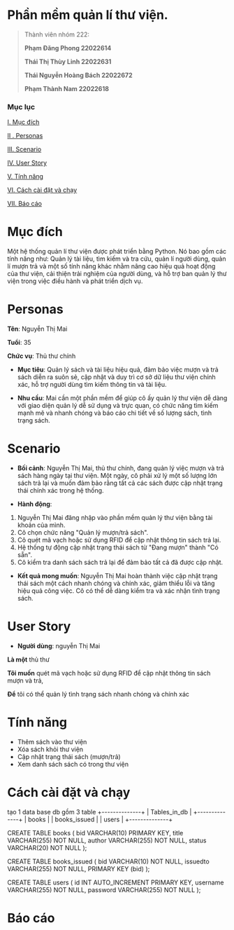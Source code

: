 # Phần mềm quản lí thư viện.
>
> Thành viên nhóm 222:
>
> **Phạm Đăng Phong 22022614**
>
> **Thái Thị Thùy Linh 22022631**
>
> **Thái Nguyễn Hoàng Bách 22022672**
>
> **Phạm Thành Nam 22022618**
>
### Mục lục
[I. Mục đích](#Muc) 

[II . Personas](#Personas)

[III. Scenario](#Scenario)

[IV. User Story](#User)

[V. Tính năng](#T)

[VI. Cách cài đặt và chạy](#C)

[VII. Báo cáo](#B)

<a name = "Muc"></a>
# Mục đích
Một hệ thống quản lí thư viện được phát triển bằng Python. Nó bao gồm các tính năng như: Quản lý tài liệu, tìm kiếm và tra cứu, quản lí người dùng, quản lí mượn trả và một số tính năng khác nhằm nâng cao hiệu quả hoạt động của thư viện, cải thiện trải nghiệm của người dùng, và hỗ trợ ban quản lý thư viện trong việc điều hành và phát triển dịch vụ.

<a name = "Personas"></a>
# Personas
**Tên**: Nguyễn Thị Mai

**Tuổi**: 35

**Chức vụ**: Thủ thư chính

- **Mục tiêu**: Quản lý sách và tài liệu hiệu quả, đảm bảo việc mượn và trả sách diễn ra suôn sẻ, cập nhật và duy trì cơ sở dữ liệu thư viện chính xác, hỗ trợ người dùng tìm kiếm thông tin và tài liệu.

- **Nhu cầu**: Mai cần một phần mềm để giúp cô ấy quản lý thư viện dễ dàng với giao diện quản lý dễ sử dụng và trực quan, có chức năng tìm kiếm mạnh mẽ và nhanh chóng và báo cáo chi tiết về số lượng sách, tình trạng sách.

<a name = "Scenario"></a>
# Scenario
- **Bối cảnh**: Nguyễn Thị Mai, thủ thư chính, đang quản lý việc mượn và trả sách hàng ngày tại thư viện. Một ngày, cô phải xử lý một số lượng lớn sách trả lại và muốn đảm bảo rằng tất cả các sách được cập nhật trạng thái chính xác trong hệ thống.

- **Hành động**:

1. Nguyễn Thị Mai đăng nhập vào phần mềm quản lý thư viện bằng tài khoản của mình.
2. Cô chọn chức năng "Quản lý mượn/trả sách".
3. Cô quét mã vạch hoặc sử dụng RFID để cập nhật thông tin sách trả lại.
4. Hệ thống tự động cập nhật trạng thái sách từ "Đang mượn" thành "Có sẵn".
5. Cô kiểm tra danh sách sách trả lại để đảm bảo tất cả đã được cập nhật.

- **Kết quả mong muốn**:
Nguyễn Thị Mai hoàn thành việc cập nhật trạng thái sách một cách nhanh chóng và chính xác, giảm thiểu lỗi và tăng hiệu quả công việc. Cô có thể dễ dàng kiểm tra và xác nhận tình trạng sách.
<a name = "User"></a>
# User Story
- **Người dùng**: nguyễn Thị Mai

**Là một** thủ thư

**Tôi muốn** quét mã vạch hoặc sử dụng RFID để cập nhật thông tin sách mượn và trả,

**Để** tôi có thể quản lý tình trạng sách nhanh chóng và chính xác

<a name = "T"></a>
# Tính năng
- Thêm sách vào thư viện
- Xóa sách khỏi thư viện
- Cập nhật trạng thái sách (mượn/trả)
- Xem danh sách sách có trong thư viện

<a name = "C"></a>
# Cách cài đặt và chạy
tạo 1 data base db gồm 3 table
+--------------+
| Tables_in_db |
+--------------+
| books        |
| books_issued |
| users        |
+--------------+

CREATE TABLE books (
    bid VARCHAR(10) PRIMARY KEY,
    title VARCHAR(255) NOT NULL,
    author VARCHAR(255) NOT NULL,
    status VARCHAR(20) NOT NULL
);

CREATE TABLE books_issued (
    bid VARCHAR(10) NOT NULL,
    issuedto VARCHAR(255) NOT NULL,
    PRIMARY KEY (bid)
);

CREATE TABLE users (
    id INT AUTO_INCREMENT PRIMARY KEY,
    username VARCHAR(255) NOT NULL,
    password VARCHAR(255) NOT NULL
);
<a name = "B"></a>
# Báo cáo



